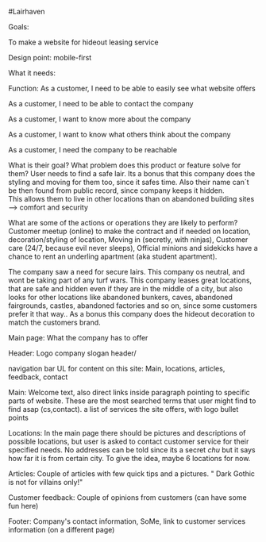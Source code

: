 #Lairhaven

Goals:

To make a website for hideout leasing service

Design point: mobile-first

What it needs:

Function:
As a customer, I need to be able to easily see what website offers

As a customer, I need to be able to contact the company

As a customer, I want to know more about the company

As a customer, I want to know what others think about the company

As a customer, I need the company to be reachable


What is their goal? What problem does this product or feature solve for them?
User needs to find a safe lair. Its a bonus that this company does the styling and moving for them too, 
since it safes time. Also their name can´t be then found from public record, since company keeps it hidden. 	
This allows them to live in other locations than on abandoned building sites --> comfort and security
		

What are some of the actions or operations they are likely to perform?
Customer meetup (online) to make the contract and if needed on location, decoration/styling of location, Moving in (secretly, with ninjas),
Customer care (24/7, because evil never sleeps), 
Official minions and sidekicks have a chance to rent an underling apartment (aka student apartment).

The company saw a need for secure lairs. This company os neutral, and wont be taking part of any turf wars.
This company leases great locations, that are safe and hidden even if they are in the middle of a city,
but also looks for other locations like abandoned bunkers, caves, abandoned fairgrounds, castles, 
abandoned factories and so on, since some customers prefer it that way.. 
As a bonus this company does the hideout decoration to match the customers brand.

Main page:
What the company has to offer

Header:
Logo
company slogan
header/

navigation bar
UL for content on this site:
Main, locations, articles, feedback, contact

Main:
Welcome text, also direct links inside paragraph pointing to specific parts of website. These are the most searched terms that user might find to find asap (cs,contact). 
	a list of services the site offers, with logo bullet points

Locations:
In the main page there should be pictures and descriptions of possible locations, but user is asked to contact customer service for their specified needs. No addresses can be told since its a secret *chu* but it says how far it is from certain city. To give the idea, maybe 6 locations for now.

Articles:
Couple of articles with few quick tips and a pictures.
" Dark Gothic is not for villains only!"
 

Customer feedback:
Couple of opinions from customers (can have some fun here)

Footer:
Company's contact information, SoMe, link to customer services information (on a different page)